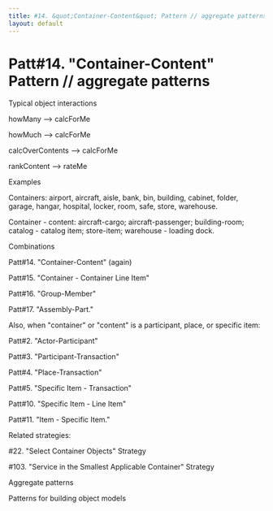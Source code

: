 ```yaml
---
title: #14. &quot;Container-Content&quot; Pattern // aggregate patterns
layout: default
---
```




# Patt#14. &quot;Container-Content&quot; Pattern // aggregate patterns 

 

Typical object interactions 

 howMany --&gt; calcForMe 

 howMuch --&gt; calcForMe 

 calcOverContents --&gt; calcForMe 

 rankContent --&gt; rateMe 

Examples

 Containers: airport, aircraft, aisle, bank, bin, building, cabinet, folder,
garage, hangar, hospital, locker, room, safe, store, warehouse. 

 Container - content: aircraft-cargo; aircraft-passenger; building-room; catalog -
catalog item; store-item; warehouse - loading dock. 

Combinations 

Patt#14. &quot;Container-Content&quot; (again) 

Patt#15. &quot;Container - Container Line Item&quot; 

Patt#16. &quot;Group-Member&quot; 

Patt#17. &quot;Assembly-Part.&quot; 

 Also, when &quot;container&quot; or &quot;content&quot; is a participant, place, or
specific item: 

Patt#2. &quot;Actor-Participant&quot; 

Patt#3. &quot;Participant-Transaction&quot; 

Patt#4. &quot;Place-Transaction&quot; 

Patt#5. &quot;Specific Item - Transaction&quot; 

Patt#10. &quot;Specific Item - Line Item&quot; 

Patt#11. &quot;Item - Specific Item.&quot; 

Related strategies: 

#22. &quot;Select Container Objects&quot; Strategy


#103. &quot;Service in the Smallest Applicable
Container&quot; Strategy 

Aggregate patterns

Patterns for building object models



